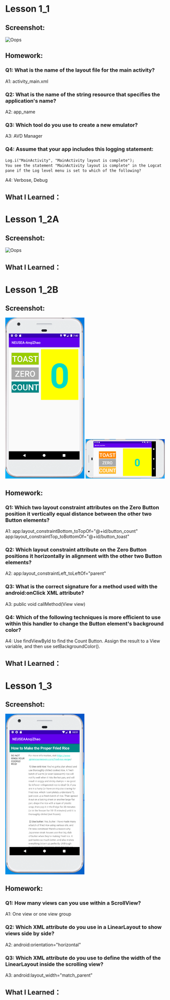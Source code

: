 # Lesson 1_1

## Screenshot:
<img src="https://app.box.com/s/muubp3x77hvrcdjgo4ct02m2wax4fvhl" alt="Oops" width="250"/>

## Homework:

### Q1: What is the name of the layout file for the main activity?
A1: activity_main.xml

### Q2: What is the name of the string resource that specifies the application's name?
A2: app_name

### Q3: Which tool do you use to create a new emulator?
A3: AVD Manager

### Q4: Assume that your app includes this logging statement: 
	Log.i("MainActivity", "MainActivity layout is complete");
	You see the statement "MainActivity layout is complete" in the Logcat pane if the Log level menu is set to which of the following? 
A4: Verbose, Debug

## What I Learned：


# Lesson 1_2A

## Screenshot:
<img src="https://raw.githubusercontent.com/anqizhao1024/cs5520project/blob/gh-pages/_pics/lesson1_2A_screenshot.png" alt="Oops" width="250"/>

## What I Learned：

# Lesson 1_2B

## Screenshot:
<img src="https://github.com/anqizhao1024/cs5520project/blob/gh-pages/_pics/Lesson1_2B_screenshot_01.PNG" alt="Oops" width="250"/>
<img src="https://github.com/anqizhao1024/cs5520project/blob/gh-pages/_pics/Lesson1_2B_screenshot_03.PNG" alt="Oops" width="250"/>

## Homework:

### Q1: Which two layout constraint attributes on the Zero Button position it vertically equal distance between the other two Button elements? 
A1: app:layout_constraintBottom_toTopOf="@+id/button_count"
    app:layout_constraintTop_toBottomOf="@+id/button_toast"
    
### Q2: Which layout constraint attribute on the Zero Button positions it horizontally in alignment with the other two Button elements?
A2: app:layout_constraintLeft_toLeftOf="parent"

### Q3: What is the correct signature for a method used with the android:onClick XML attribute?
A3: public void callMethod(View view)

### Q4: Which of the following techniques is more efficient to use within this handler to change the Button element's background color? 
A4: Use findViewById to find the Count Button. Assign the result to a View variable, and then use setBackgroundColor().
 
## What I Learned：

# Lesson 1_3

## Screenshot:
<img src="https://github.com/anqizhao1024/cs5520project/blob/gh-pages/_pics/Lesson1_3_screenshot.PNG" alt="Oops" width="250"/>

## Homework:

### Q1: How many views can you use within a ScrollView?
A1: One view or one view group

### Q2: Which XML attribute do you use in a LinearLayout to show views side by side?
A2: android:orientation="horizontal"

### Q3: Which XML attribute do you use to define the width of the LinearLayout inside the scrolling view? 
A3: android:layout_width="match_parent"

## What I Learned：

